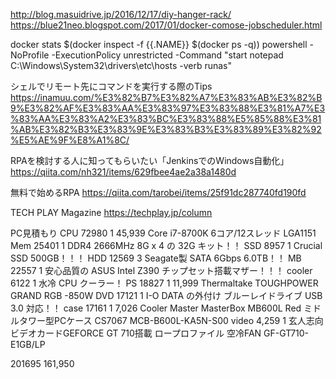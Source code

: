 http://blog.masuidrive.jp/2016/12/17/diy-hanger-rack/
https://blue21neo.blogspot.com/2017/01/docker-comose-jobscheduler.html

docker stats $(docker inspect -f {{.NAME}} $(docker ps -q))
powershell -NoProfile -ExecutionPolicy unrestricted -Command "start notepad C:\Windows\System32\drivers\etc\hosts -verb runas"

シェルでリモート先にコマンドを実行する際のTips
https://inamuu.com/%E3%82%B7%E3%82%A7%E3%83%AB%E3%82%B9%E3%82%AF%E3%83%AA%E3%83%97%E3%83%88%E3%81%A7%E3%83%AA%E3%83%A2%E3%83%BC%E3%83%88%E5%85%88%E3%81%AB%E3%82%B3%E3%83%9E%E3%83%B3%E3%83%89%E3%82%92%E5%AE%9F%E8%A1%8C/

RPAを検討する人に知ってもらいたい「JenkinsでのWindows自動化」
https://qiita.com/nh321/items/629fbee4ae2a38a1480d

無料で始めるRPA
https://qiita.com/tarobei/items/25f91dc287740fd190fd

TECH PLAY Magazine
https://techplay.jp/column

PC見積もり
CPU	72980	1	45,939	Core i7-8700K 6コア/12スレッド LGA1151 
Mem	25401	1		DDR4 2666MHz 8G x 4 の 32G キット！！ 
SSD	8957	1		Crucial SSD 500GB！！！
HDD	12569	3		Seagate製 SATA 6Gbps 6.0TB！！
MB	22557	1		安心品質の ASUS Intel Z390 チップセット搭載マザー！！！
cooler	6122	1		水冷 CPU クーラー！
PS	18827	1	11,999	Thermaltake TOUGHPOWER GRAND RGB -850W
DVD	17121	1		I-O DATA の外付け ブルーレイドライブ USB 3.0 対応！！
case	17161	1	7,026	Cooler Master MasterBox MB600L Red ミドルタワー型PCケース CS7067 MCB-B600L-KA5N-S00
video	4,259	1	玄人志向 ビデオカードGEFORCE GT 710搭載 ロープロファイル 空冷FAN GF-GT710-E1GB/LP


201695			161,950	

